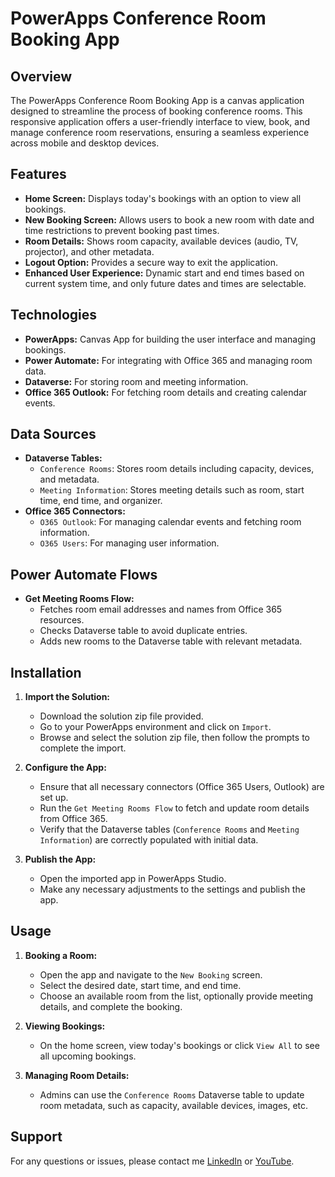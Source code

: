 # PowerApps Conference Room Booking App

## Overview

The PowerApps Conference Room Booking App is a canvas application designed to streamline the process of booking conference rooms. This responsive application offers a user-friendly interface to view, book, and manage conference room reservations, ensuring a seamless experience across mobile and desktop devices.

## Features

- **Home Screen:** Displays today's bookings with an option to view all bookings.
- **New Booking Screen:** Allows users to book a new room with date and time restrictions to prevent booking past times.
- **Room Details:** Shows room capacity, available devices (audio, TV, projector), and other metadata.
- **Logout Option:** Provides a secure way to exit the application.
- **Enhanced User Experience:** Dynamic start and end times based on current system time, and only future dates and times are selectable.

## Technologies

- **PowerApps:** Canvas App for building the user interface and managing bookings.
- **Power Automate:** For integrating with Office 365 and managing room data.
- **Dataverse:** For storing room and meeting information.
- **Office 365 Outlook:** For fetching room details and creating calendar events.

## Data Sources

- **Dataverse Tables:**
  - `Conference Rooms`: Stores room details including capacity, devices, and metadata.
  - `Meeting Information`: Stores meeting details such as room, start time, end time, and organizer.
- **Office 365 Connectors:**
  - `O365 Outlook`: For managing calendar events and fetching room information.
  - `O365 Users`: For managing user information.

## Power Automate Flows

- **Get Meeting Rooms Flow:**
  - Fetches room email addresses and names from Office 365 resources.
  - Checks Dataverse table to avoid duplicate entries.
  - Adds new rooms to the Dataverse table with relevant metadata.

## Installation

1. **Import the Solution:**

   - Download the solution zip file provided.
   - Go to your PowerApps environment and click on `Import`.
   - Browse and select the solution zip file, then follow the prompts to complete the import.

2. **Configure the App:**

   - Ensure that all necessary connectors (Office 365 Users, Outlook) are set up.
   - Run the `Get Meeting Rooms Flow` to fetch and update room details from Office 365.
   - Verify that the Dataverse tables (`Conference Rooms` and `Meeting Information`) are correctly populated with initial data.

3. **Publish the App:**
   - Open the imported app in PowerApps Studio.
   - Make any necessary adjustments to the settings and publish the app.

## Usage

1. **Booking a Room:**

   - Open the app and navigate to the `New Booking` screen.
   - Select the desired date, start time, and end time.
   - Choose an available room from the list, optionally provide meeting details, and complete the booking.

2. **Viewing Bookings:**

   - On the home screen, view today's bookings or click `View All` to see all upcoming bookings.

3. **Managing Room Details:**
   - Admins can use the `Conference Rooms` Dataverse table to update room metadata, such as capacity, available devices, images, etc.

## Support

For any questions or issues, please contact me [LinkedIn](https://www.linkedin.com/in/swaminawale/) or [YouTube](https://www.youtube.com/@PowerPlatformSimplified).

